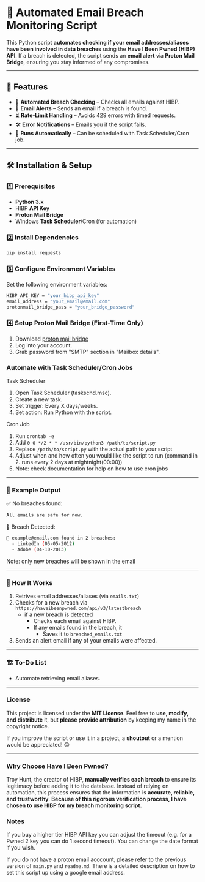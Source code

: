# 🔐 Automated Email Breach Monitoring Script

This Python script **automates checking if your email addresses/aliases have been involved in data breaches** using the **Have I Been Pwned (HIBP) API**. If a breach is detected, the script sends an **email alert** via **Proton Mail Bridge**, ensuring you stay informed of any compromises.

---

## 🚀 Features

- 📡 **Automated Breach Checking** – Checks all emails against HIBP.
- 📧 **Email Alerts** – Sends an email if a breach is found.
- ⏳ **Rate-Limit Handling** – Avoids 429 errors with timed requests.
- 🛠 **Error Notifications** – Emails you if the script fails.
- 🔁 **Runs Automatically** – Can be scheduled with Task Scheduler/Cron job.

---

## 🛠 Installation & Setup

### 1️⃣ Prerequisites

- **Python 3.x**
- HIBP **API Key**
- **Proton Mail Bridge**
- Windows **Task Scheduler**/Cron (for automation)

### 2️⃣ Install Dependencies

```bash
pip install requests
```

### 3️⃣ Configure Environment Variables

Set the following environment variables:

``` bash
HIBP_API_KEY = "your_hibp_api_key"
email_address = "your_email@email.com"
protonmail_bridge_pass = "your_bridge_password"
```

### 4️⃣ Setup Proton Mail Bridge (First-Time Only)

1. Download [proton mail bridge](https://proton.me/mail/bridge)
2. Log into your account.
3. Grab password from "SMTP" section in "Mailbox details".

### **Automate with Task Scheduler/Cron Jobs**

Task Scheduler

1. Open Task Scheduler (taskschd.msc).
2. Create a new task.
3. Set trigger: Every X days/weeks.
4. Set action: Run Python with the script.

Cron Job

1. Run ```crontab -e```
2. Add ```0 0 */2 * * /usr/bin/python3 /path/to/script.py```
3. Replace ```/path/to/script.py``` with the actual path to your script
4. Adjust when and how often you would like the script to run (command in 2. runs every 2 days at mightnight(00:00))
5. Note: check documentation for help on how to use cron jobs

---

### 📜 Example Output

✅ No breaches found:

``` bash
All emails are safe for now.
```

🚨 Breach Detected:

``` bash
🚨 example@email.com found in 2 breaches:
  - LinkedIn (05-05-2012)
  - Adobe (04-10-2013)
```

Note: only new breaches will be shown in the email

---

### 📌 How It Works

1. Retrives email addresses/aliases (via ```emails.txt```)
2. Checks for a new breach via ```https://haveibeenpwned.com/api/v3/latestbreach```
   - if a new breach is detected
     - Checks each email against HIBP.
     - If any emails found in the breach, it
       - Saves it to ```breached_emails.txt```
3. Sends an alert email if any of your emails were affected.

---

### 🏗 To-Do List

- Automate retrieving email aliases.

---

### License

This project is licensed under the **MIT License**. Feel free to **use, modify, and distribute** it, but **please provide attribution** by keeping my name in the copyright notice.

If you improve the script or use it in a project, a **shoutout** or a mention would be appreciated! 😊

---

### Why Choose Have I Been Pwned?

Troy Hunt, the creator of HIBP, **manually verifies each breach** to ensure its legitimacy before adding it to the database. Instead of relying on automation, this process ensures that the information is **accurate, reliable, and trustworthy**. **Because of this rigorous verification process, I have chosen to use HIBP for my breach monitoring script.**

### Notes

If you buy a higher tier HIBP API key you can adjust the timeout (e.g. for a Pwned 2 key you can do 1 second timeout). You can change the date format if you wish.

If you do not have a proton email acccount, please refer to the previous version of ```main.py``` and ```readme.md```. There is a detailed description on how to set this script up using a google email address.

